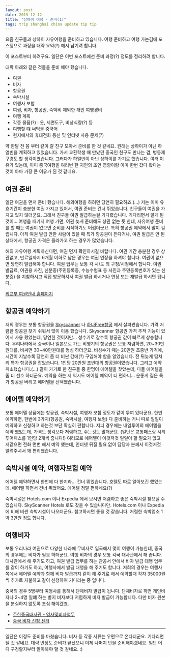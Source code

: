 ```yaml
---
layout: post
date: 2015-12-12
title: "상하이 여행 - 준비(1)"
tags: trip shanghai china update tip tip
---
```


요즘 친구들과 상하이 자유여행을 준비하고 있습니다. 여행 준비하고 여행 가는김에 포스팅으로 과정을 대략 요약(?) 해서 남기려 합니다. 

이 포스트부터 하려구요. 일단은 이번 포스트에선 준비 과정(?) 정도를 정리하려 합니다.

대략 아래와 같은 것들을 준비 해야 했습니다.

 - 여권
 - 비자
 - 항공권
 - 숙박시설
 - 여행자 보험
 - 여권, 비자, 항공권, 숙박비 제외한 개인 여행경비
 - 여행 계획
 - 각종 물품(?) : 옷, 세면도구, 비상식량(?) 등
 - 여행할 떄 써먹을 중국어
 - 현지에서의 휴대전화 통신 및 인터넷 사용 문제(?)
 
약 한달 전 쯤 부터 같이 갈 친구 모아서 준비를 한 것 같네요. 원래는 상하이가 아닌 하얼빈을 계획하고 있었습니다. 
가서 교환학생 때 만났던 중국인 친구도 만나는 겸, 벙등제 구경도 할 생각이였습니다.
그러다가 하얼빈이 아닌 상하이를 가기로 했습니다. 여러 이유가 있는데, 
이미 중국여행을 여러번 한 지인의 조언 영향이랑 이미 한번 갔다 왔다는 것이 아마 가장 큰 이유가 된 것 같네요.

## 여권 준비

일단 여권을 먼저 준비 했습니다. 해외여행을 하려면 당연히 필요하죠.(...) 
저는 이미 유효기간이 충분한 여권 가지고 있어서, 여권 준비는 건너 뛰었습니다.
친구들이 여권을 가지고 있지 않더군요. 그래서 친구들 여권 발급하는걸 기다렸습니다. 
기다리면서 알게 된 것이... 여행을 패키지 여행 가면, 여권 늦게 준비해도 상관 없는 듯 한데, 
자유여행 준비를 할 때는 여권이 없으면 준비를 시작하기도 어렵더군요.
특히 항공권 예약에서 많이 걸립니다. 아직 여권 발급 안한 사람이 있을 때 특가 항공권이 뜬다거나, 
여권 발급은 안 된 상태에서, 항공권 가격은 올라가고 하는 경우가 많았습니다.

해외 자유여행 계획하신다면, 여권 먼저 확인하시길 바랍니다. 
여권 기간 충분한 경우 상관없고, 만료일까지 6개월 이하로 남은 경우는 여권 연장을 하셔야 합니다. 여권이 없으면 당연히 발급해야 합니다.
여권 업무는 보통 각 시/도 의 구청/시청에서 합니다. 여권 발급료, 여권용 사진, 신분증(주민등록증, 수능수험표 등 사진과 주민등록번호가 있는 신분증) 을 지참하시고 직접 방문하셔서 여권 발급 하시거나 연장 또는 재발급 하시면 됩니다.

[외교부 여권안내 홈페이지](http://www.passport.go.kr/)

## 항공권 예약하기

저의 경우는 보통 항공권을 [Skyscanner](http://www.skyscanner.co.kr/) 나 [하나Free항공](http://hanatour.com/asp/booking/freestyle/freestyle-main.asp?hanacode=main_q_free) 에서 살펴봤습니다. 
가격 저렴한 항공권 찾기 쉬워서 많이 이용 했습니다. Skyscanner 항공권 가격 추적 기능이 있어서 사용 했었는데, 당연한 것이지만... 성수기로 갈수록 항공권 값이 빠르게 상승합니다.
우리나라에서 중국이나 일본으로 가는 비행기의 항공권은 보통 저렴하면, 20~30만원대를, 비싸면 30~40만원대를 형성 하더군요.
비성수기 때는 20만원 초중반 가격에, 시간이 지날수록 당연히 좀 더 비싼 값에(?) 구입해야 함을 알았습니다.
전 뒤늦게 땡처리 특가 항공권을 잡았습니다. 1인당 20만원 초반대의 항공권이였습니다. 그리고 예약 취소했습니다.(...)
같이 가기로 한 친구들 중 한명이 에어텔을 찿았는데, 다들 에어텔을 좀 더 선호 하더군요.
예약을 하는 저 역시도 에어텔 예약이 더 편하니... 운좋게 집은 특가 항공권 버리고 에어텔을 선택했습니다.

## 에어텔 예약하기

보통 에어텔 상품에는 항공권, 숙박시설, 여행자 보험 정도가 같이 묶여 있더군요.
한번 예약하면, 한번에 3가지(항공권, 숙박시설, 여행자 보험) 다 준비하는 거니 따로 일일이 예약하고 신청하고 하는것 보단 확실히 편합니다.
저늬 경우에는 내일투어의 에어텔을 예약 했었는데, 가격도 생각보다 저렴하고, 주는것도 많더군요. (일단은 교통패스랑 시티투어패스를 1인당 2개씩 줍니다!) 
여러모로 에어텔이 이것저것 일일이 할 필요가 없고 저같으면 전화 면번 해서 예약 했는데, 인터넷 뒤질 필요 없이 담당자 분께서 이것저것 알려주셔서 꽤 편리했습니다.

## 숙박시설 예약, 여행자보험 예약

에어텔 예약하면서 한번에 다 한지라... 건너 뛰었습니다. 호텔도 따로 알아보긴 했었는데. 에어텔 하면서 건너 뛰었어요.
에어텔 정말 편하네요(?)

숙박시설은 Hotels.com 이나 Expedia 에서 보시면 저렴하고 좋은 숙박시설 찾으실 수 있습니다. SkyScanner Hotels 로도 찾을 수 있습니다만.
Hotels.com 이나 Expedia 에 비해 비싼 숙박시설이 나오더군요. 참고하시면 좋을 것 같습니다. 저렴한 숙박업소 1박 3만원 정도 합니다.

## 여행비자

보통 우리나라 여권으로 다양한 나라에 무비자로 입국해서 몇이 여행이 가능한데, 중국의 경우에는 비자가 필요 하더군요.
여행 비자의 경우 보통 각국 대사관에서 해 줍니다. 대사관에서 해 주기도 하고, 
여권 발급 업무를 하는 관공서 안에서 비자 발급 대행 업무를 같이 하기도 하고, 여행사에서 발급 대행을 해 주기도 합니다.
저희의 경우는 여행사 쪽에서 에어텔 예약과 함께 비자 발급까지 같이 해 주기로 해서 
예약할때 각자 35000원씩 추가로 지불하고 같이 신청하여 기다리는 중 입니다.

중국의 경우 5명부터 여행사를 통해서 단체비자 발급이 됩니다. 
단체비자로 하면 개인비자나 2~4명 일떄 하는 별지 비자보다 저렴하게 비자 발급이 가능합니다.
다만 비자 원본을 분실하지 않도록 조심 해야겠죠.

- [주한중국대사관 - 영사및비자업무](http://www.chinaemb.or.kr/kor/lshyw/)
- [중국 비자 신청 센터](http://www.visaforchina.org/SEL1_KO/)

---

일단은 이정도 준비를 마쳤습니다. 비자 등 각종 서류는 우편으로 온다더군요. 기다리면 될 것 같네요.
대략 반정도 준비가 끝났으니 이제 나머지 반을 준비해야겠네요. 일단 어디 구경할지부터 알아봐야 할 것 같네요. :)
